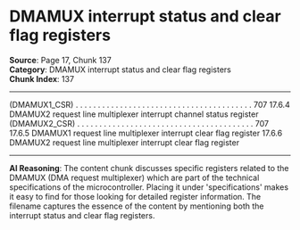 # DMAMUX interrupt status and clear flag registers

**Source**: Page 17, Chunk 137  
**Category**: DMAMUX interrupt status and clear flag registers  
**Chunk Index**: 137

---

(DMAMUX1_CSR) . . . . . . . . . . . . . . . . . . . . . . . . . . . . . . . . . . . . . . . . 707
17.6.4 DMAMUX2 request line multiplexer interrupt channel status register
(DMAMUX2_CSR) . . . . . . . . . . . . . . . . . . . . . . . . . . . . . . . . . . . . . . . . 707
17.6.5 DMAMUX1 request line multiplexer interrupt clear flag register
17.6.6 DMAMUX2 request line multiplexer interrupt clear flag register

---

**AI Reasoning**: The content chunk discusses specific registers related to the DMAMUX (DMA request multiplexer) which are part of the technical specifications of the microcontroller. Placing it under 'specifications' makes it easy to find for those looking for detailed register information. The filename captures the essence of the content by mentioning both the interrupt status and clear flag registers.
